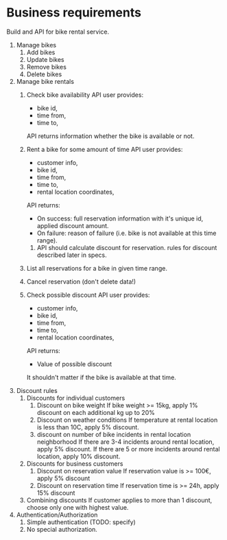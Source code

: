 
# Business requirements

Build and API for bike rental service.

1. Manage bikes
    1. Add bikes
    2. Update bikes
    3. Remove bikes
    4. Delete bikes
2. Manage bike rentals
    1. Check bike availability
        API user provides:
        - bike id,
        - time from,
        - time to,

        API returns information whether the bike is available or not.
    2. Rent a bike for some amount of time
        API user provides:
        - customer info,
        - bike id,
        - time from,
        - time to,
        - rental location coordinates,

        API returns:
        - On success: full reservation information with it's unique id, applied discount amount.
        - On failure: reason of failure (i.e. bike is not available at this time range).
        1. API should calculate discount for reservation. rules for discount described later in specs.
    3. List all reservations for a bike in given time range. 
    4. Cancel reservation (don't delete data!)
    5. Check possible discount
        API user provides:
        - customer info,
        - bike id,
        - time from,
        - time to,
        - rental location coordinates,

        API returns:
        - Value of possible discount

        It shouldn't matter if the bike is available at that time.
3. Discount rules
    1. Discounts for individual customers
        1. Discount on bike weight
            If bike weight >= 15kg, apply 1% discount on each additional kg up to 20%
        2. Discount on weather conditions
            If temperature at rental location is less than 10C, apply 5% discount.
        3. discount on number of bike incidents in rental location neighborhood
            If there are 3-4 incidents around rental location, apply 5% discount.
            If there are 5 or more incidents around rental location, apply 10% discount.
    2. Discounts for business customers
        1. Discount on reservation value
            If reservation value is >= 100€, apply 5% discount
        2. Discount on reservation time
            If reservation time is >= 24h, apply 15% discount
    3. Combining discounts
        If customer applies to more than 1 discount, choose only one with highest value.
4. Authentication/Authorization
   1. Simple authentication (TODO: specify)
   2. No special authorization.
